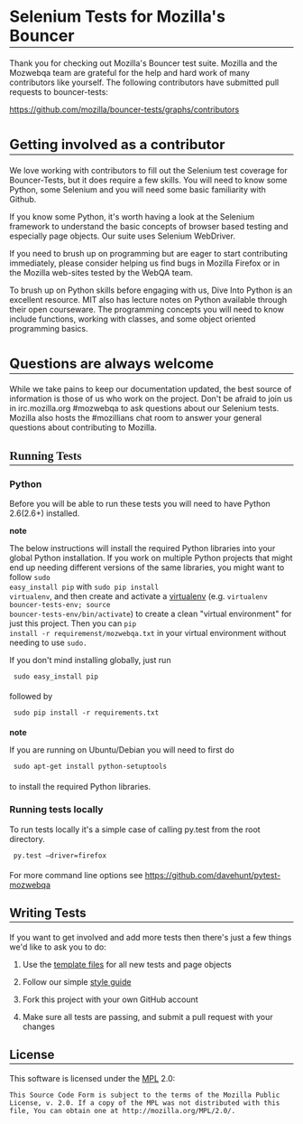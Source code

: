 <H1 STYLE="border-top: none; border-bottom: 1.10pt double #000000; border-left: none; border-right: none; padding-top: 0in; padding-bottom: 0.03in; padding-left: 0in; padding-right: 0in">
Selenium Tests for Mozilla's Bouncer</H1>
<P>Thank you for checking out Mozilla's Bouncer test suite. Mozilla
and the Mozwebqa team are grateful for the help and hard work of many
contributors like yourself. The following contributors have submitted
pull requests to bouncer-tests:</P>
<P><A HREF="https://github.com/mozilla/bouncer-tests/graphs/contributors">https://github.com/mozilla/bouncer-tests/graphs/contributors</A></P>
<H1 STYLE="border-top: none; border-bottom: 1px solid #000000; border-left: none; border-right: none; padding-top: 0in; padding-bottom: 0.03in; padding-left: 0in; padding-right: 0in">
<FONT SIZE=5>Getting involved as a contributor</FONT></H1>
<P>We love working with contributors to fill out the Selenium test
coverage for Bouncer-Tests, but it does require a few skills. You
will need to know some Python, some Selenium and you will need some
basic familiarity with Github. 
</P>
<P>If you know some Python, it's worth having a look at the Selenium
framework to understand the basic concepts of browser based testing
and especially page objects. Our suite uses Selenium WebDriver. 
</P>
<P>If you need to brush up on programming but are eager to start
contributing immediately, please consider helping us find bugs in
Mozilla Firefox or in the Mozilla web-sites tested by the WebQA team.
</P>
<P>To brush up on Python skills before engaging with us, Dive Into
Python is an excellent resource. MIT also has lecture notes on Python
available through their open courseware. The programming concepts you
will need to know include functions, working with classes, and some
object oriented programming basics. 
</P>
<H1 STYLE="border-top: none; border-bottom: 1px solid #000000; border-left: none; border-right: none; padding-top: 0in; padding-bottom: 0.03in; padding-left: 0in; padding-right: 0in">
<FONT SIZE=5>Questions are always welcome</FONT></H1>
<P>While we take pains to keep our documentation updated, the best
source of information is those of us who work on the project. Don't
be afraid to join us in irc.mozilla.org #mozwebqa to ask questions
about our Selenium tests. Mozilla also hosts the #mozillians chat
room to answer your general questions about contributing to Mozilla. 
</P>
<H2 CLASS="western" STYLE="border-top: none; border-bottom: 1px solid #000000; border-left: none; border-right: none; padding-top: 0in; padding-bottom: 0.03in; padding-left: 0in; padding-right: 0in">
<FONT FACE="Thorndale, serif">Running Tests</FONT></H2>
<H3 CLASS="western">Python</H3>
<P>Before you will be able to run these tests you will need to have
Python 2.6(2.6+) installed.</P>
<P><STRONG>note</STRONG></P>
<P>The below instructions will install the required Python libraries
into your global Python installation. If you work on multiple Python
projects that might end up needing different versions of the same
libraries, you might want to follow <CODE CLASS="western">sudo
easy_install pip</CODE> with <CODE CLASS="western">sudo pip install
virtualenv</CODE>, and then create and activate a <A HREF="http://www.virtualenv.org/">virtualenv</A>
(e.g. <CODE CLASS="western">virtualenv bouncer-tests-env; source
bouncer-tests-env/bin/activate</CODE>) to create a clean &quot;virtual
environment&quot; for just this project. Then you can <CODE CLASS="western">pip
install -r requiremenst/mozwebqa.txt</CODE> in your virtual
environment without needing to use <CODE CLASS="western">sudo.</CODE></P>
<P>If you don't mind installing globally, just run</P>
<PRE CLASS="western" STYLE="margin-bottom: 0.2in"><CODE CLASS="western"> </CODE><CODE CLASS="western">sudo easy_install pip</CODE></PRE><P>
followed by</P>
<PRE CLASS="western" STYLE="margin-bottom: 0.2in"><CODE CLASS="western"> </CODE><CODE CLASS="western">sudo pip install -r requirements.txt</CODE></PRE><P>
<STRONG>note</STRONG></P>
<P>If you are running on Ubuntu/Debian you will need to first do</P>
<PRE CLASS="western" STYLE="margin-bottom: 0.2in"><CODE CLASS="western"> </CODE><CODE CLASS="western">sudo apt-get install python-setuptools</CODE></PRE><P>
to install the required Python libraries.</P>
<H3 CLASS="western">Running tests locally</H3>
<P>To run tests locally it's a simple case of calling py.test from
the root directory.</P>
<PRE CLASS="western" STYLE="margin-bottom: 0.2in"><CODE CLASS="western"> </CODE><CODE CLASS="western">py.test &ndash;driver=firefox</CODE></PRE><P>
For more command line options see
<A HREF="https://github.com/davehunt/pytest-mozwebqa">https://github.com/davehunt/pytest-mozwebqa</A></P>
<H2 CLASS="western" STYLE="border-top: none; border-bottom: 1px solid #000000; border-left: none; border-right: none; padding-top: 0in; padding-bottom: 0.03in; padding-left: 0in; padding-right: 0in">
Writing Tests</H2>
<P>If you want to get involved and add more tests then there's just a
few things we'd like to ask you to do:</P>
<OL>
	<LI><P STYLE="margin-bottom: 0in">Use the <A HREF="https://github.com/mozilla/mozwebqa-test-templates">template
	files</A> for all new tests and page objects 
	</P>
	<LI><P STYLE="margin-bottom: 0in">Follow our simple <A HREF="https://wiki.mozilla.org/QA/Execution/Web_Testing/Docs/Automation/StyleGuide">style
	guide</A> 
	</P>
	<LI><P STYLE="margin-bottom: 0in">Fork this project with your own
	GitHub account 
	</P>
	<LI><P>Make sure all tests are passing, and submit a pull request
	with your changes 
	</P>
</OL>
<H2 CLASS="western" STYLE="border-top: none; border-bottom: 1px solid #000000; border-left: none; border-right: none; padding-top: 0in; padding-bottom: 0.03in; padding-left: 0in; padding-right: 0in">
License</H2>
<P>This software is licensed under the <A HREF="http://www.mozilla.org/MPL/2.0/">MPL</A>
2.0:</P>
<PRE CLASS="western"><CODE CLASS="western">This Source Code Form is subject to the terms of the Mozilla Public</CODE>
<CODE CLASS="western">License, v. 2.0. If a copy of the MPL was not distributed with this</CODE>
<CODE CLASS="western">file, You can obtain one at http://mozilla.org/MPL/2.0/.</CODE></PRE><P>
<BR><BR>
</P>
</BODY>
</HTML>